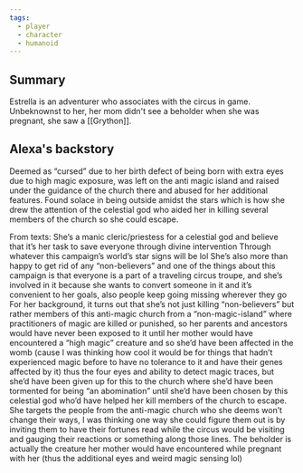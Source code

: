 ```yaml
---
tags:
  - player
  - character
  - humanoid
---
```

## Summary
Estrella is an adventurer who associates with the circus in game. Unbeknownst to her, her mom didn't see a beholder when she was pregnant, she saw a [[Grython]].

## Alexa's backstory
Deemed as “cursed” due to her birth defect of being born with extra eyes due to high magic exposure, was left on the anti magic island and raised under the guidance of the church there and abused for her additional features. Found solace in being outside amidst the stars which is how she drew the attention of the celestial god who aided her in killing several members of the church so she could escape.

From texts: She’s a manic cleric/priestess for a celestial god and believe that it’s her task to save everyone through divine intervention Through whatever this campaign’s world’s star signs will be lol She’s also more than happy to get rid of any “non-believers” and one of the things about this campaign is that everyone is a part of a traveling circus troupe, and she’s involved in it because she wants to convert someone in it and it’s convenient to her goals, also people keep going missing wherever they go For her background, it turns out that she’s not just killing “non-believers” but rather members of this anti-magic church from a “non-magic-island” where practitioners of magic are killed or punished, so her parents and ancestors would have never been exposed to it until her mother would have encountered a “high magic” creature and so she’d have been affected in the womb (cause I was thinking how cool it would be for things that hadn’t experienced magic before to have no tolerance to it and have their genes affected by it) thus the four eyes and ability to detect magic traces, but she’d have been given up for this to the church where she’d have been tormented for being “an abomination” until she’d have been chosen by this celestial god who’d have helped her kill members of the church to escape. She targets the people from the anti-magic church who she deems won’t change their ways, I was thinking one way she could figure them out is by inviting them to have their fortunes read while the circus would be visiting and gauging their reactions or something along those lines. The beholder is actually the creature her mother would have encountered while pregnant with her (thus the additional eyes and weird magic sensing lol) 


